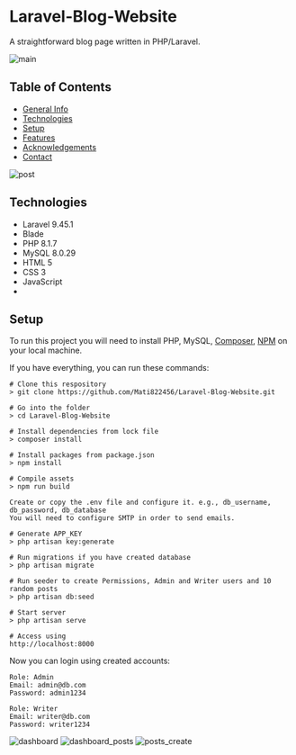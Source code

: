 # Laravel-Blog-Website

A straightforward blog page written in PHP/Laravel.

![main](https://github.com/Mati822456/Laravel-Blog-Website/assets/103435077/0968c8ef-77cd-4e7f-ba4b-76e1a8e4388d)

## Table of Contents

-   [General Info](#general-info)
-   [Technologies](#technologies)
-   [Setup](#setup)
-   [Features](#features)
-   [Acknowledgements](#acknowledgements)
-   [Contact](#contact)




![post](https://github.com/Mati822456/Laravel-Blog-Website/assets/103435077/e332038e-05bf-4818-b32d-968a45692d84)

## Technologies

-   Laravel 9.45.1
-   Blade
-   PHP 8.1.7
-   MySQL 8.0.29
-   HTML 5
-   CSS 3
-   JavaScript
- 
## Setup

To run this project you will need to install PHP, MySQL, [Composer](https://getcomposer.org/download/), [NPM](https://www.npmjs.com/package/npm) on your local machine.

If you have everything, you can run these commands:

```
# Clone this respository
> git clone https://github.com/Mati822456/Laravel-Blog-Website.git

# Go into the folder
> cd Laravel-Blog-Website

# Install dependencies from lock file
> composer install

# Install packages from package.json
> npm install

# Compile assets
> npm run build
```

`Create or copy the .env file and configure it. e.g., db_username, db_password, db_database`
</br>
`You will need to configure SMTP in order to send emails.`

```
# Generate APP_KEY
> php artisan key:generate

# Run migrations if you have created database
> php artisan migrate

# Run seeder to create Permissions, Admin and Writer users and 10 random posts
> php artisan db:seed

# Start server
> php artisan serve

# Access using
http://localhost:8000
```

Now you can login using created accounts:

```
Role: Admin
Email: admin@db.com
Password: admin1234

Role: Writer
Email: writer@db.com
Password: writer1234
```

![dashboard](https://github.com/Mati822456/Laravel-Blog-Website/assets/103435077/ab2cbc89-b149-4770-9f90-46fa6287fd8b)
![dashboard_posts](https://github.com/Mati822456/Laravel-Blog-Website/assets/103435077/4c295832-b21c-4f64-bc7f-8da7e73ed3de)
![posts_create](https://github.com/Mati822456/Laravel-Blog-Website/assets/103435077/579c241a-48ee-48fc-8654-f366a3a5f490)




